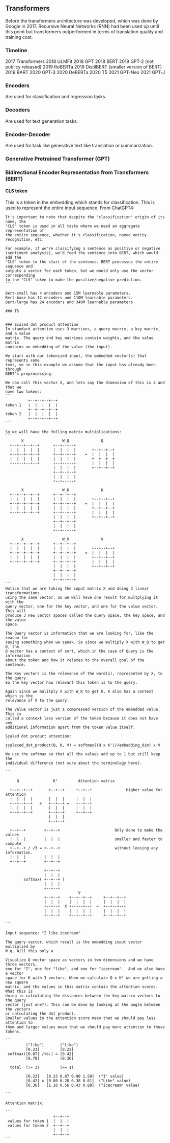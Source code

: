 ## Transformers
Before the transformers architecture was developed, which was done by Google in
2017. Recursive Neural Networks (RNN) had been used up until this point but
transformers outperformed in terms of translation quality and training cost.

### Timeline
2017 Transformers
2018 ULMFit
2018 GPT
2018 BERT
2019 GPT-2 (not publicy released)
2019 RoBERTa
2019 DistilBERT (smaller version of BERT)
2019 BART
2020 GPT-3
2020 DeBERTa
2020 T5
2021 GPT-Neo
2021 GPT-J

### Encoders
Are used for classification and regression tasks.

### Decoders
Are used for text generation tasks.

### Encoder-Decoder
Are used for task like generative text like translation or summarization.

### Generative Pretrained Transformer (GPT)

### Bidirectional Encoder Representation from Transformers (BERT)

#### CLS token
This is a token in the embedding which stands for classification. This is used
to represent the entire input sequence.
From ChatGPT4: 
````
It's important to note that despite the "classification" origin of its name, the
"CLS" token is used in all tasks where we need an aggregate representation of
the entire sequence, whether it's classification, named entity recognition, etc.

For example, if we're classifying a sentence as positive or negative
(sentiment analysis), we'd feed the sentence into BERT, which would add the
"CLS" token to the start of the sentence. BERT processes the entire sequence and
outputs a vector for each token, but we would only use the vector corresponding
to the "CLS" token to make the positive/negative prediction.
```

Bert-small has 4 encoders and 15M learnable parameters.
Bert-base has 12 encoders and 110M learnable parameters.
Bert-large has 24 encoders and 340M learnable parameters.

### T5


### Scaled dot product attention
In standard attention uses 3 martixes, a query matrix, a key matrix, and a value
matrix. The query and key matrixes contain weights, and the value matrix
contains an embedding of the value (the input).

We start with our tokenized input, the embedded vector(s) that represents some
text, so in this example we assume that the input has already been through
BERT's preprocessing.

We can call this vector X, and lets say the dimension of this is 4 and that we
have two tokens:
```
          +--+--+--+--+
token 1   |  |  |  |  |
          +--+--+--+--+
token 2   |  |  |  |  |
          +--+--+--+--+
```

So we will have the folling matrix multiplications:
```
       X                 W_Q              Q
  +--+--+--+--+      +--+--+--+
  |  |  |  |  |      |  |  |  |       +--+--+--+
  +--+--+--+--+      +--+--+--+    =  |  |  |  |     
  |  |  |  |  |      |  |  |  |       +--+--+--+
  +--+--+--+--+      +--+--+--+       |  |  |  |
                     |  |  |  |       +--+--+--+
                     +--+--+--+
                     |  |  |  |
                     +--+--+--+

       X                 W_K              K
  +--+--+--+--+      +--+--+--+
  |  |  |  |  |      |  |  |  |       +--+--+--+
  +--+--+--+--+      +--+--+--+    =  |  |  |  |     
  |  |  |  |  |      |  |  |  |       +--+--+--+
  +--+--+--+--+      +--+--+--+       |  |  |  |
                     |  |  |  |       +--+--+--+
                     +--+--+--+
                     |  |  |  |
                     +--+--+--+

       X                 W_V              V
  +--+--+--+--+      +--+--+--+
  |  |  |  |  |      |  |  |  |       +--+--+--+
  +--+--+--+--+      +--+--+--+    =  |  |  |  |     
  |  |  |  |  |      |  |  |  |       +--+--+--+
  +--+--+--+--+      +--+--+--+       |  |  |  |
                     |  |  |  |       +--+--+--+
                     +--+--+--+
                     |  |  |  |
                     +--+--+--+
```
Notice that we are taking the input matrix X and doing 3 linear transformations
using the same vector. So we will have one result for multplying it with the
query vector, one for the key vector, and one for the value vector. This will
produce 3 new vector spaces called the query space, the key space, and the value
space.

The Query vector is information that we are looking for, like the reason for
saying something when we speak. So since we multiply X with W_Q to get Q, the
Q vector has a context of sort, which in the case of Query is the information
about the token and how it relates to the overall goal of the sentence.

The Key vectors is the relevance of the word(s), represented by X, to the query. 
So the key vector how relevant this token is to the query.

Again since we mulitply X with W_K to get K, K also has a context which is the
relevance of X to the query.

The Value vector is just a compressed version of the embedded value. This is
called a context less version of the token because it does not have any
additional information apart from the token value itself.

Scaled dot product attention:
```
scaleced_dot_product(Q, K, V) = softmax((Q x Kᵗ)/√embedding_dim) x V
```
We use the softmax so that all the values add up to 1 but still keep the
individual difference (not sure about the terminology here).

```

     Q               Kᵗ         Attention matrix
  
  +--+--+--+       +--+--+     +--+--+               Higher value for attention
  |  |  |  |       |  |  |     |  |  |
  +--+--+--+   x   +--+--+ =   +--+--+
  |  |  |  |       |  |  |     |  |  |
  +--+--+--+       +--+--+     +--+--+
                   |  |  |
                   +--+--+

  +--+--+        +--+--+                        Only done to make the values
  |  |  |        |  |  |                        smaller and faster to compute
  +--+--+ / √3 = +--+--+                        without loosing any information.
  |  |  |        |  |  |
  +--+--+        +--+--+

                 +--+--+
                 |  |  |
        softmax( +--+--+ )
                 |  |  |
                 +--+--+
                                V        
                 +--+--+    +--+--+--+     +--+--+--+
                 |  |  |    |  |  |  |     |  |  |  |
                 +--+--+  X +--+--+--+  =  +--+--+--+
                 |  |  |    |  |  |  |     |  |  |  |
                 +--+--+    +--+--+--+     +--+--+--+

```

Input sequence: "I like icecream"

The query vector, which recall is the embedding input vector multiplied by
W_q. Will this only a 

Visualize Q vector space as vectors in two dimensions and we have three vectors,
one for "I", one for "like", and one for "icecream".  And we also have a vector
space for K with 3 vectors. When we calculate Q x Kᵗ we are getting a new square
matrix, and the values in this matrix contain the attention scores. What this is
doing is calculating the distances between the key matrix vectors to the query
vector (just one?). This can be done by looking at the angle between the vectors
or calculating the dot product.
Smaller values in the attention score mean that we should pay less attention to
them and larger values mean that we should pay more attention to those tokens.

```
         ("like")       ("like")
         [0.23]         [0.22]
 softmax([0.87] /√dₖ) = [0.42]
         [0.70]         [0.36]

  total  (!= 1)         (== 1)

         [0.22]   [0.23 0.87 0.90 1.50]  ("I" value)
         [0.42] x [0.80 0.28 0.38 0.61]  ("Like" value)
         [0.36]   [1.10 0.56 0.43 0.88]  ("icecream" value)

```

Attention matrix:
 
```
                     +--+--+
 values for token 1  |  |  | 
 values for token 2  +--+--+
                     |  |  |
                     +--+--+
```
